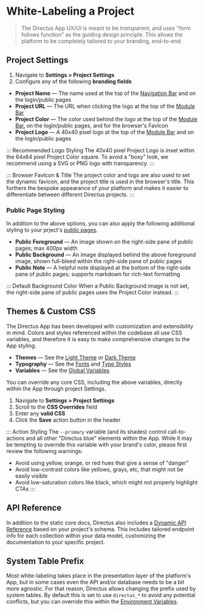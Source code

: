 # White-Labeling a Project

> The Directus App UX/UI is meant to be _transparent_, and uses "form follows function" as the guiding design principle. This allows the platform to be completely tailored to your branding, end-to-end.

## Project Settings

1. Navigate to **Settings > Project Settings**
2. Configure any of the following **branding fields**

* **Project Name** — The name used at the top of the [Navigation Bar](#) and on the login/public pages
* **Project URL** — The URL when clicking the logo at the top of the [Module Bar](#)
* **Project Color** — The color used behind the logo at the top of the [Module Bar](#), on the login/public pages, and for the browser's FavIcon
* **Project Logo** — A 40x40 pixel logo at the top of the [Module Bar](#) and on the login/public pages

::: Recommended Logo Styling
The 40x40 pixel Project Logo is inset within the 64x64 pixel Project Color square. To avoid a "boxy" look, we recommend using a SVG or PNG logo with transparency.
:::

::: Browser FavIcon & Title
The project color and logo are also used to set the dynamic favicon, and the project title is used in the browser's title. This furthers the bespoke appearance of your platform and makes it easier to differentiate between different Directus projects.
:::

### Public Page Styling

In addition to the above options, you can also apply the following additional styling to your prject's [public pages](#).

* **Public Foreground** — An image shown on the right-side pane of public pages; max 400px width
* **Public Background** — An image displayed behind the above foreground image, shown full-bleed within the right-side pane of public pages
* **Public Note** — A helpful note displayed at the bottom of the right-side pane of public pages; supports markdown for rich-text formatting

::: Default Background Color
When a Public Background image is not set, the right-side pane of public pages uses the Project Color instead.
:::

## Themes & Custom CSS

The Directus App has been developed with customization and extensibility in mind. Colors and styles referenced within the codebase all use CSS variables, and therefore it is easy to make comprehensive changes to the App styling.

* **Themes** — See the [Light Theme](https://github.com/directus/next/blob/main/app/src/styles/themes/_light.scss) or [Dark Theme](https://github.com/directus/next/blob/main/app/src/styles/themes/_dark.scss)
* **Typography** — See the [Fonts](https://github.com/directus/next/blob/main/app/src/styles/_type-styles.scss) and [Type Styles](https://github.com/directus/next/blob/main/app/src/styles/mixins/type-styles.scss)
* **Variables** — See the [Global Variables](https://github.com/directus/next/blob/main/app/src/styles/_variables.scss)

You can override any core CSS, including the above variables, directly within the App through project Settings.

1. Navigate to **Settings > Project Settings**
2. Scroll to the **CSS Overrides** field
3. Enter any **valid CSS**
4. Click the **Save** action button in the header

::: Action Styling
The `--primary` variable (and its shades) control call-to-actions and all other "Directus blue" elements within the App. While it may be tempting to override this variable with your brand's color, please first review the following warnings:

* Avoid using yellow, orange, or red hues that give a sense of "danger"
* Avoid low-contrast colors like yellows, grays, etc, that might not be easily visible
* Avoid low-saturation colors like black, which might not properly highlight CTAs
:::

## API Reference

In addition to the static core docs, Directus also includes a [Dynamic API Reference](#) based on your project's schema. This includes tailored endpoint info for each collection within your data model, customizing the documentation to your specific project.

## System Table Prefix

Most white-labeling takes place in the presentation layer of the platform's App, but in some cases even the API and/or database needs to be a bit more agnostic. For that reason, Directus allows changing the prefix used by system tables. By default this is set to use `directus_*` to avoid any potential conflicts, but you can override this within the [Environment Variables](#).
